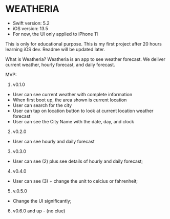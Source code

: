 # WEATHERIA

- Swift version: 5.2
- iOS version: 13.5
- For now, the UI only applied to iPhone 11 

This is only for educational purpose. This is my first project after 20 hours learning iOS dev. Readme will be updated later.

What is Weatheria? Weatheria is an app to see weather forecast. We deliver current weather, hourly forecast, and daily forecast.

MVP:
1. v0.1.0
  - User can see current weather with complete information
  - When first boot up, the area shown is current location
  - User can search for the city
  - User can tap on location button to look at current location weather forecast
  - User can see the City Name with the date, day, and clock
2. v0.2.0
  - User can see hourly and daily forecast
3. v0.3.0 
  - User can see (2) plus see details of hourly and daily forecast;
4. v0.4.0 
  - User can see (3) + change the unit to celcius or fahrenheit;
5. v.0.5.0
  - Change the UI significantly;
  6. v0.6.0 and up
    - (no clue)
